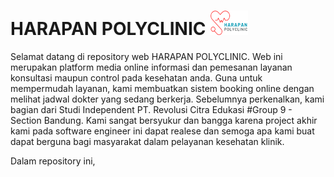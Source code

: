 # HARAPAN POLYCLINIC  ![Alt Text](https://github.com/Kampus-Merdeka-Software-Engineering/FE-2-Bandung-9/blob/main/images/logohp.png?raw=true)

Selamat datang di repository web HARAPAN POLYCLINIC. 
Web ini merupakan platform media online informasi dan pemesanan layanan konsultasi maupun control pada kesehatan anda.
Guna untuk mempermudah layanan, kami membuatkan sistem booking online dengan melihat jadwal dokter yang sedang berkerja.
Sebelumnya perkenalkan, kami bagian dari Studi Independent PT. Revolusi Citra Edukasi #Group 9 - Section Bandung.
Kami sangat bersyukur dan bangga karena project akhir kami pada software engineer ini dapat realese dan semoga apa kami buat dapat berguna bagi masyarakat dalam pelayanan kesehatan klinik.

Dalam repository ini, 

